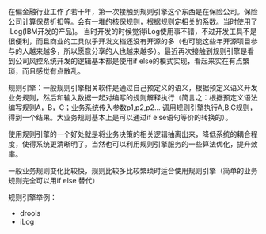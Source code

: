 在偏金融行业工作了若干年，第一次接触到规则引擎这个东西是在保险公司。保险公司计算保费折扣等。会有一堆的核保规则，根据规则定相关的系数。当时使用了iLog\(IBM开发的产品\)。 当时开发的时候觉得iLog使用事不错，不过开发工具不是很便利，而且商业的工具似乎开发文档还没有开源的多（也可能这些年开源项目参与的人越来越多，所以愿意分享的人也越来越多）。最近再次接触到规则引擎是看到公司风控系统开发的逻辑基本都是使用if else的模式实现，看起来实在有点繁琐，而且感觉有点散乱。

规则引擎：一般规则引擎相关软件是通过自己预定义的语义，根据预定义语义开发业务规则，然后和输入数据一起对编写的规则解释执行（简言之：根据预定义语法编写规则A，B，C；业务系统传入参数p1,p2,p2... 调用规则引擎执行A,B,C规则，得到一个结果。大业务规则基本上是可以通过if else语句等价的转换的）。

使用规则引擎的一个好处就是将业务决策的相关逻辑抽离出来，降低系统的耦合程度，使得系统更清晰明了。当然也可以利用规则引擎服务的一些算法优化，提升效率。

一般业务规则变化比较快，规则比较多比较繁琐时适合使用规则引擎（简单的业务规则完全可以用if else 替代）

规则引擎举例：

* drools
* iLog




